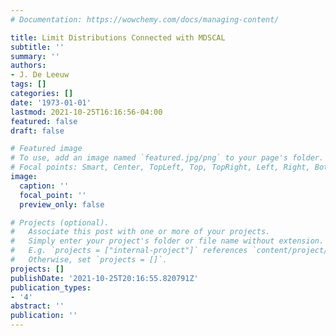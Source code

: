 ```yaml
---
# Documentation: https://wowchemy.com/docs/managing-content/

title: Limit Distributions Connected with MDSCAL
subtitle: ''
summary: ''
authors:
- J. De Leeuw
tags: []
categories: []
date: '1973-01-01'
lastmod: 2021-10-25T16:16:56-04:00
featured: false
draft: false

# Featured image
# To use, add an image named `featured.jpg/png` to your page's folder.
# Focal points: Smart, Center, TopLeft, Top, TopRight, Left, Right, BottomLeft, Bottom, BottomRight.
image:
  caption: ''
  focal_point: ''
  preview_only: false

# Projects (optional).
#   Associate this post with one or more of your projects.
#   Simply enter your project's folder or file name without extension.
#   E.g. `projects = ["internal-project"]` references `content/project/deep-learning/index.md`.
#   Otherwise, set `projects = []`.
projects: []
publishDate: '2021-10-25T20:16:55.820791Z'
publication_types:
- '4'
abstract: ''
publication: ''
---
```

